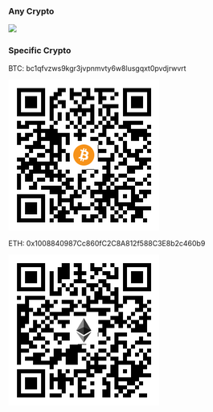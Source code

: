 ### Any Crypto

<a href="https://nowpayments.io/donation?api_key=3T69X3G-CP046H0-Q1RKF4D-WCQRQ16&source=lk_donation&medium=referral" target="_blank"><img src="https://nowpayments.io/images/embeds/donation-button-black.svg"></a>
    
### Specific Crypto

BTC: bc1qfvzws9kgr3jvpnmvty6w8lusgqxt0pvdjrwvrt

![BTC: bc1qfvzws9kgr3jvpnmvty6w8lusgqxt0pvdjrwvrt](BTC.png)<br>

ETH: 0x1008840987Cc860fC2C8A812f588C3E8b2c460b9

![ETH: 0x1008840987Cc860fC2C8A812f588C3E8b2c460b9](ETH.png)<br>



